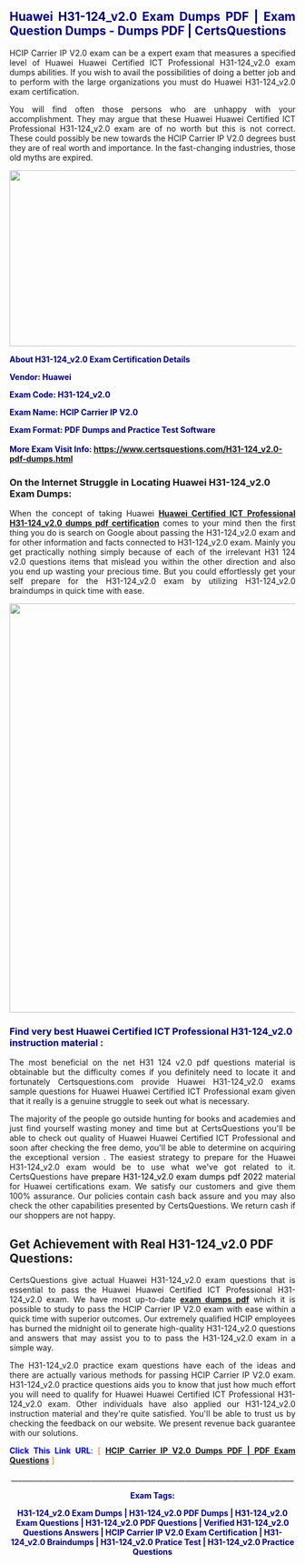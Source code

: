 <h2 style="text-align: justify;"><span style="color: #000080;">Huawei H31-124_v2.0 Exam Dumps PDF | Exam Question Dumps - Dumps PDF | CertsQuestions</span></h2>
<p style="text-align: justify;">HCIP Carrier IP V2.0 exam can be a expert exam that measures a specified level of Huawei Huawei Certified ICT Professional H31-124_v2.0 exam dumps abilities. If you wish to avail the possibilities of doing a better job and to perform with the large organizations you must do Huawei H31-124_v2.0 exam certification.</p>
<p style="text-align: justify;">You will find often those persons who are unhappy with your accomplishment. They may argue that these Huawei Huawei Certified ICT Professional H31-124_v2.0 exam are of no worth but this is not correct. These could possibly be new towards the HCIP Carrier IP V2.0 degrees bust they are of real worth and importance. In the fast-changing industries, those old myths are expired.</p>
<p><img style="display: block; margin-left: auto; margin-right: auto;" src="https://i.imgur.com/eaP4ae9.png" width="840" height="310" /></p>
<p><span style="color: #000080;"><strong>About H31-124_v2.0 Exam Certification Details</strong></span></p>
<p><span style="color: #000080;"><strong>Vendor: Huawei<br /></strong></span></p>
<p><span style="color: #000080;"><strong>Exam Code: H31-124_v2.0</strong></span></p>
<p><span style="color: #000080;"><strong>Exam Name: HCIP Carrier IP V2.0</strong></span></p>
<p><span style="color: #000080;"><strong>Exam Format: PDF Dumps and Practice Test Software<br /><br />More Exam Visit Info: <span style="color: #ff6600;"><a href="https://www.certsquestions.com/H31-124_v2.0-pdf-dumps.html">https://www.certsquestions.com/H31-124_v2.0-pdf-dumps.html</a></span></strong></span></p>
<h3>On the Internet Struggle in Locating Huawei H31-124_v2.0 Exam Dumps:</h3>
<p style="text-align: justify;">When the concept of taking Huawei <a href="https://www.certsquestions.com/H31-124_v2.0-pdf-dumps.html"><strong>Huawei Certified ICT Professional H31-124_v2.0 dumps pdf certification</strong></a> comes to your mind then the first thing you do is search on Google about passing the H31-124_v2.0 exam and for other information and facts connected to H31-124_v2.0 exam. Mainly you get practically nothing simply because of each of the irrelevant H31 124 v2.0 questions items that mislead you within the other direction and also you end up wasting your precious time. But you could effortlessly get your self prepare for the H31-124_v2.0 exam by utilizing H31-124_v2.0 braindumps in quick time with ease.</p>
<p><a href="https://www.certsquestions.com/H31-124_v2.0-pdf-dumps.html"><img style="display: block; margin-left: auto; margin-right: auto;" src="https://i.imgur.com/pxhoKQ2.png" width="720" /></a></p>
<h3><span style="color: #000080;">Find very best Huawei Certified ICT Professional H31-124_v2.0 instruction material :</span></h3>
<p style="text-align: justify;">The most beneficial on the net H31 124 v2.0 pdf questions material is obtainable but the difficulty comes if you definitely need to locate it and fortunately Certsquestions.com provide Huawei H31-124_v2.0 exams sample questions for Huawei Huawei Certified ICT Professional exam given that it really is a genuine struggle to seek out what is necessary.</p>
<p style="text-align: justify;">The majority of the people go outside hunting for books and academies and just find yourself wasting money and time but at CertsQuestions you'll be able to check out quality of Huawei Huawei Certified ICT Professional and soon after checking the free demo, you'll be able to determine on acquiring the exceptional version . The easiest strategy to prepare for the Huawei H31-124_v2.0 exam would be to use what we've got related to it. CertsQuestions have <span style="color: #000000;">prepare H31-124_v2.0 exam dumps pdf 2022</span> material for Huawei certifications exam. We satisfy our customers and give them 100% assurance. Our policies contain cash back assure and you may also check the other capabilities presented by CertsQuestions. We return cash if our shoppers are not happy.</p>
<h2>Get Achievement with Real H31-124_v2.0 PDF Questions:</h2>
<p style="text-align: justify;">CertsQuestions give actual Huawei H31-124_v2.0 exam questions that is essential to pass the Huawei Huawei Certified ICT Professional H31-124_v2.0 exam. We have most up-to-date<strong>&nbsp;<a href="https://www.certsquestions.com/">exam dumps pdf</a></strong>&nbsp;which it is possible to study to pass the HCIP Carrier IP V2.0 exam with ease within a quick time with superior outcomes. Our extremely qualified HCIP employees has burned the midnight oil to generate high-quality H31-124_v2.0 questions and answers that may assist you to to pass the H31-124_v2.0 exam in a simple way.</p>
<p style="text-align: justify;">The H31-124_v2.0 practice exam questions have each of the ideas and there are actually various methods for passing HCIP Carrier IP V2.0 exam. H31-124_v2.0 practice questions aids you to know that just how much effort you will need to qualify for Huawei Huawei Certified ICT Professional H31-124_v2.0 exam. Other individuals have also applied our H31-124_v2.0 instruction material and they're quite satisfied. You'll be able to trust us by checking the feedback on our website. We present revenue back guarantee with our solutions.</p>
<p style="text-align: justify;"><span style="color: #0000ff;"><strong>Click This Link URL</strong>:</span> <span style="color: #ff6600;">[ <strong><a href="https://www.certsquestions.com/hcip-certification.html">HCIP Carrier IP V2.0 Dumps PDF | PDF Exam Questions</a></strong> ]</span></p>
<p style="text-align: center;">______________________________________________________________________________</p>
<p style="text-align: center;"><span style="color: #000080;"><strong>Exam Tags:</strong></span></p>
<p style="text-align: center;"><span style="color: #000080;"><strong>H31-124_v2.0 Exam Dumps | H31-124_v2.0 PDF Dumps | H31-124_v2.0 Exam Questions | H31-124_v2.0 PDF Questions | Verified H31-124_v2.0 Questions Answers | HCIP Carrier IP V2.0 Exam Certification | H31-124_v2.0 Braindumps | H31-124_v2.0 Pratice Test | H31-124_v2.0 Practice Questions</strong></span></p>
